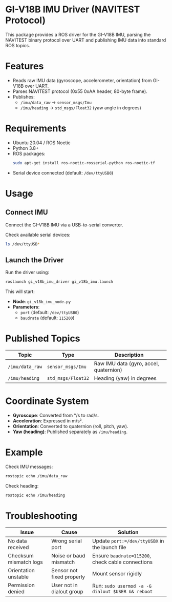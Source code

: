 # GI-V18B IMU Driver (NAVITEST Protocol)

This package provides a ROS driver for the GI-V18B IMU, parsing the NAVITEST binary protocol over UART and publishing IMU data into standard ROS topics.

# Features

- Reads raw IMU data (gyroscope, accelerometer, orientation) from GI-V18B over UART.
- Parses NAVITEST protocol (0x55 0xAA header, 80-byte frame).
- Publishes:
  - `/imu/data_raw` → `sensor_msgs/Imu`
  - `/imu/heading` → `std_msgs/Float32` (yaw angle in degrees)

# Requirements

- Ubuntu 20.04 / ROS Noetic
- Python 3.8+
- ROS packages:
  ```bash
  sudo apt-get install ros-noetic-rosserial-python ros-noetic-tf
  ```
- Serial device connected (default: `/dev/ttyUSB0`)

# Usage

## Connect IMU
Connect the GI-V18B IMU via a USB-to-serial converter.

Check available serial devices:
```bash
ls /dev/ttyUSB*
```

## Launch the Driver
Run the driver using:
```bash
roslaunch gi_v18b_imu_driver gi_v18b_imu.launch
```

This will start:
- **Node**: `gi_v18b_imu_node.py`
- **Parameters**:
  - `port` (default: `/dev/ttyUSB0`)
  - `baudrate` (default: `115200`)

# Published Topics

| Topic             | Type                   | Description                          |
|-------------------|------------------------|--------------------------------------|
| `/imu/data_raw`   | `sensor_msgs/Imu`      | Raw IMU data (gyro, accel, quaternion) |
| `/imu/heading`    | `std_msgs/Float32`     | Heading (yaw) in degrees             |

# Coordinate System

- **Gyroscope**: Converted from °/s to rad/s.
- **Acceleration**: Expressed in m/s².
- **Orientation**: Converted to quaternion (roll, pitch, yaw).
- **Yaw (heading)**: Published separately as `/imu/heading`.

# Example

Check IMU messages:
```bash
rostopic echo /imu/data_raw
```

Check heading:
```bash
rostopic echo /imu/heading
```

# Troubleshooting

| Issue                    | Cause                          | Solution                                                                 |
|--------------------------|--------------------------------|--------------------------------------------------------------------------|
| No data received         | Wrong serial port             | Update `port:=/dev/ttyUSBX` in the launch file                           |
| Checksum mismatch logs   | Noise or baud mismatch        | Ensure `baudrate=115200`, check cable connections                        |
| Orientation unstable     | Sensor not fixed properly     | Mount sensor rigidly                                                     |
| Permission denied        | User not in dialout group     | Run: `sudo usermod -a -G dialout $USER && reboot`                        |